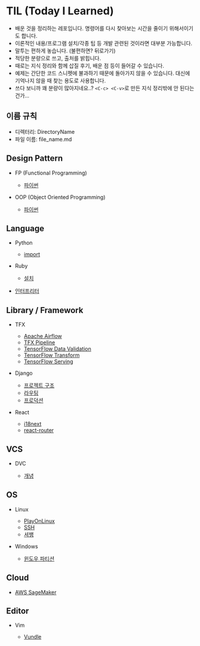 # TIL (Today I Learned)

- 배운 것을 정리하는 레포입니다. 명령어를 다시 찾아보는 시간을 줄이기 위해서이기도 합니다.
- 이론적인 내용/프로그램 설치/각종 팁 등 개발 관련된 것이라면 대부분 가능합니다.
- 말투는 편하게 놓습니다. (불편하면? 뒤로가기)
- 적당한 분량으로 쓰고, 출처를 밝힙니다.
- 때로는 지식 정리와 함께 삽질 후기, 배운 점 등이 들어갈 수 있습니다.
- 예제는 간단한 코드 스니펫에 불과하기 때문에 돌아가지 않을 수 있습니다. 대신에 기억나지 않을 때 찾는 용도로 사용합니다.
- 쓰다 보니까 꽤 분량이 많아지네요..? `<C-c> <C-v>`로 만든 지식 정리밖에 안 된다는 건가...

## 이름 규칙

- 디렉터리: DirectoryName
- 파일 이름: file_name.md

## Design Pattern

- FP (Functional Programming)

  - [파이썬](./DesignPattern/FP/fp_python.md)

- OOP (Object Oriented Programming)

  - [파이썬](./DesignPattern/OOP/oop_python.md)

## Language

- Python

  - [import](./Language/Python/import.md)

- Ruby

  - [설치](./Language/Ruby/install.md)

- [인터프리터](./Language/interpreter.md)

## Library / Framework

- TFX

  - [Apache Airflow](./LibFwk/TFX/apache_airflow.md)
  - [TFX Pipeline](./LibFwk/TFX/tfx_pipeline.md)
  - [TensorFlow Data Validation](./LibFwk/TFX/tfdv.md)
  - [TensorFlow Transform](./LibFwk/TFX/tft.md)
  - [TensorFlow Serving](./LibFwk/TFX/tf_serving.md)

- Django

  - [프로젝트 구조](./LibFwk/Django/project_structure.md)
  - [라우팅](./LibFwk/Django/routing.md)
  - [프로덕션](./LibFwk/Django/production.md)

- React

  - [i18next](./LibFwk/React/react_i18next.md)
  - [react-router](./LibFwk/React/react_router.md)

## VCS

- DVC

  - [개녕](./VCS/DVC/concept.md)

## OS

- Linux

  - [PlayOnLinux](./OS/Linux/playonlinux.md)
  - [SSH](./OS/Linux/ssh.md)
  - [셔뱅](./OS/Linux/shebang.md)

- Windows

  - [윈도우 파티션](./OS/Windows/windows_partition.md)

## Cloud

- [AWS SageMaker](./Cloud/aws_sagemaker.md)

## Editor

- Vim

  - [Vundle](./Editor/Vim/vundle.md)
